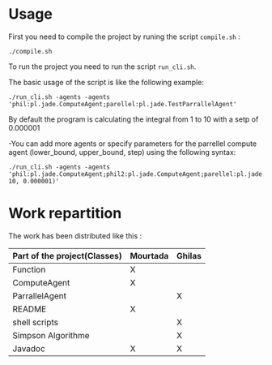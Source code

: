 # Usage

First you need to compile the project by runing the script `compile.sh` : 
```
./compile.sh
```


To run the project you need to run the script `run_cli.sh`.

The basic usage of the script is like the following example:

```
./run_cli.sh -agents -agents 'phil:pl.jade.ComputeAgent;parellel:pl.jade.TestParrallelAgent'
```
By default the program is calculating the integral from 1 to 10 with a setp of 0.000001

-You can add more agents or specify parameters for the parrellel compute agent (lower_bound, upper_bound, step) using the following syntax:

```
./run_cli.sh -agents -agents 'phil:pl.jade.ComputeAgent;phil2:pl.jade.ComputeAgent;parellel:pl.jade.TestParrallelAgent(1, 10, 0.000001)'
```


# Work repartition

The work has been distributed like this :

| Part of the project(Classes)                          | Mourtada            | Ghilas             |
|----------------------------------------------|--------------------|--------------------|
| Function                              | X |                    | 
| ComputeAgent                               | X |                    | 
| ParrallelAgent                               |                    | X | 
| README                                       | X |                    | 
| shell scripts                                |                    | X | 
| Simpson Algorithme                                |                    | X | 
| Javadoc                                |X                    | X | 